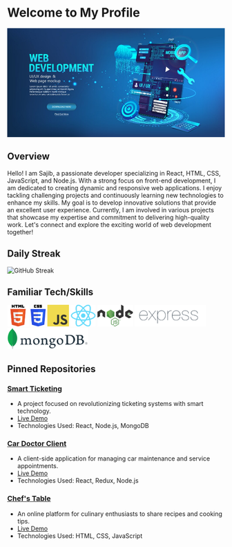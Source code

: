 # Welcome to My Profile

![Banner Image](https://github.com/Hr-Sajib/Hr-Sajib/blob/main/banner.jpg)

## Overview
Hello! I am Sajib, a passionate developer specializing in React, HTML, CSS, JavaScript, and Node.js. With a strong focus on front-end development, I am dedicated to creating dynamic and responsive web applications. I enjoy tackling challenging projects and continuously learning new technologies to enhance my skills. My goal is to develop innovative solutions that provide an excellent user experience. Currently, I am involved in various projects that showcase my expertise and commitment to delivering high-quality work. Let's connect and explore the exciting world of web development together!
## Daily Streak
![GitHub Streak](https://github-readme-streak-stats.herokuapp.com/?user=Hr-Sajib)

## Familiar Tech/Skills

<img src="https://github.com/Hr-Sajib/Hr-Sajib/blob/main/html.png" height="50">
<img src="https://github.com/Hr-Sajib/Hr-Sajib/blob/main/css.png" height="50">
<img src="https://github.com/Hr-Sajib/Hr-Sajib/blob/main/js.png" height="50">
<img src="https://github.com/Hr-Sajib/Hr-Sajib/blob/main/react.png" height="50">
<img src="https://github.com/Hr-Sajib/Hr-Sajib/blob/main/node.png" height="50">
<img src="https://github.com/Hr-Sajib/Hr-Sajib/blob/main/express.png" height="50">
<img src="https://github.com/Hr-Sajib/Hr-Sajib/blob/main/mongo.png" height="50">

## Pinned Repositories

### [Smart Ticketing](https://github.com/Hr-Sajib/Smart-Ticketing)
- A project focused on revolutionizing ticketing systems with smart technology.
- [Live Demo](https://your-live-link.com)
- Technologies Used: React, Node.js, MongoDB

### [Car Doctor Client](https://github.com/Hr-Sajib/car-doctor-client)
- A client-side application for managing car maintenance and service appointments.
- [Live Demo](https://your-live-link.com)
- Technologies Used: React, Redux, Node.js

### [Chef's Table](https://github.com/Hr-Sajib/chefs-table)
- An online platform for culinary enthusiasts to share recipes and cooking tips.
- [Live Demo](https://your-live-link.com)
- Technologies Used: HTML, CSS, JavaScript